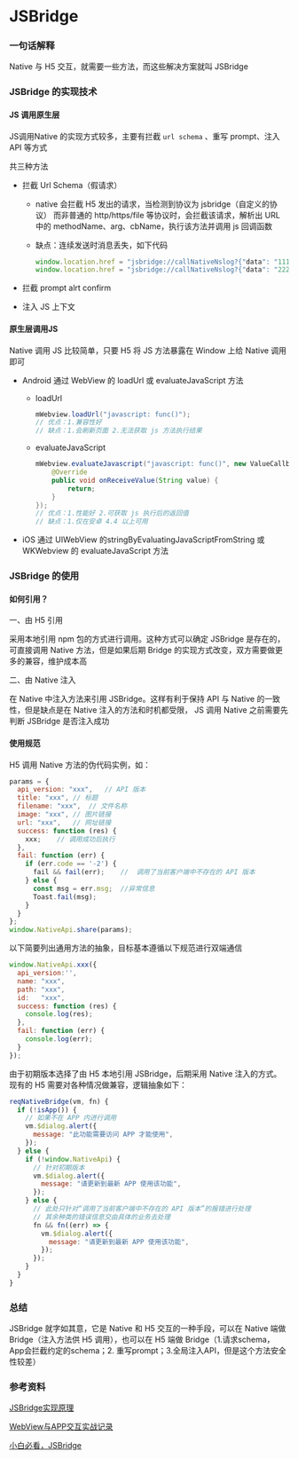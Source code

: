 # JSBridge



### 一句话解释

Native 与 H5 交互，就需要一些方法，而这些解决方案就叫 JSBridge



### JSBridge 的实现技术

#### JS 调用原生层

JS调用Native 的实现方式较多，主要有拦截 `url schema` 、重写 prompt、注入 API 等方式	

共三种方法

- 拦截 Url Schema（假请求）

  - native 会拦截 H5 发出的请求，当检测到协议为 jsbridge（自定义的协议） 而非普通的 http/https/file 等协议时，会拦截该请求，解析出 URL 中的 methodName、arg、cbName，执行该方法并调用 js 回调函数

  - 缺点：连续发送时消息丢失，如下代码

    ```javascript
    window.location.href = "jsbridge://callNativeNslog?{"data": "111", "cbName": ""}";
    window.location.href = "jsbridge://callNativeNslog?{"data": "222", "cbName": ""}";
    ```

    

- 拦截 prompt alrt confirm

- 注入 JS 上下文



#### 原生层调用JS

Native 调用 JS 比较简单，只要 H5 将 JS 方法暴露在 Window 上给 Native 调用即可

- Android 通过 WebView 的 loadUrl 或 evaluateJavaScript 方法

  - loadUrl 

    ```java
    mWebview.loadUrl("javascript: func()");
    // 优点：1.兼容性好
    // 缺点：1.会刷新页面 2.无法获取 js 方法执行结果
    ```

  - evaluateJavaScript 

    ```java
    mWebview.evaluateJavascript("javascript: func()", new ValueCallback<String>() {
        @Override
        public void onReceiveValue(String value) {
            return;
        }
    });
    // 优点：1.性能好 2.可获取 js 执行后的返回值
    // 缺点：1.仅在安卓 4.4 以上可用
    ```

    

- iOS 通过 UIWebView 的stringByEvaluatingJavaScriptFromString 或 WKWebview 的 evaluateJavaScript 方法



### JSBridge 的使用

#### 如何引用？

一、由 H5 引用

采用本地引用 npm 包的方式进行调用。这种方式可以确定 JSBridge 是存在的，可直接调用 Native 方法，但是如果后期 Bridge 的实现方式改变，双方需要做更多的兼容，维护成本高

二、由 Native 注入

在 Native 中注入方法来引用 JSBridge。这样有利于保持 API 与 Native 的一致性，但是缺点是在 Native 注入的方法和时机都受限， JS 调用 Native 之前需要先判断 JSBridge 是否注入成功


#### 使用规范

H5 调用 Native 方法的伪代码实例，如：

```javascript
params = {
  api_version: "xxx",	// API 版本
  title: "xxx",	// 标题
  filename: "xxx",	// 文件名称
  image: "xxx",	// 图片链接
  url: "xxx",	// 网址链接
  success: function (res) {
    xxx;	// 调用成功后执行
  },
  fail: function (err) {
    if (err.code == '-2') {
      fail && fail(err);	//	调用了当前客户端中不存在的 API 版本
    } else {
      const msg = err.msg;	//异常信息
      Toast.fail(msg);
    }
  }
};
window.NativeApi.share(params);
```

以下简要列出通用方法的抽象，目标基本遵循以下规范进行双端通信

```javascript
window.NativeApi.xxx({
  api_version:'',
  name: "xxx",
  path: "xxx",
  id:	"xxx",
  success: function (res) {
    console.log(res);
  },
  fail: function (err) {
    console.log(err);
  }
});
```

由于初期版本选择了由 H5 本地引用 JSBridge，后期采用 Native 注入的方式。现有的 H5 需要对各种情况做兼容，逻辑抽象如下：

```javascript
reqNativeBridge(vm, fn) {
  if (!isApp()) {
    // 如果不在 APP 内进行调用
    vm.$dialog.alert({
      message: "此功能需要访问 APP 才能使用",
    });
  } else {
    if (!window.NativeApi) {
      // 针对初期版本
      vm.$dialog.alert({
        message: "请更新到最新 APP 使用该功能",
      });
    } else {
      // 此处只针对“调用了当前客户端中不存在的 API 版本”的报错进行处理
      // 其余种类的错误信息交由具体的业务去处理
      fn && fn((err) => {
        vm.$dialog.alert({
          message: "请更新到最新 APP 使用该功能",
        });
      });
    }
  }
}
```





### 总结

JSBridge 就字如其意，它是 Native 和 H5 交互的一种手段，可以在 Native 端做 Bridge（注入方法供 H5 调用），也可以在 H5 端做 Bridge（1.请求schema，App会拦截约定的schema；2. 重写prompt；3.全局注入API，但是这个方法安全性较差）





### 参考资料

[JSBridge实现原理](https://github.com/mcuking/JSBridge)

[WebView与APP交互实战记录](https://segmentfault.com/a/1190000018208609)

[小白必看，JSBridge](https://mp.weixin.qq.com/s?__biz=MzI0NTE5NzYyMw==&mid=2247484005&idx=1&sn=43b97435aa13b4427c82bf87a9165c05&chksm=e9537c3dde24f52ba8f59e7ea837ac6b23d8bc8376cb6d5e7a34214ed49b6820fe67ab80416b&mpshare=1&scene=1&srcid=&sharer_sharetime=1582500333067&sharer_shareid=778ad5bf3b27e0078eb105d7277263f6#rd)